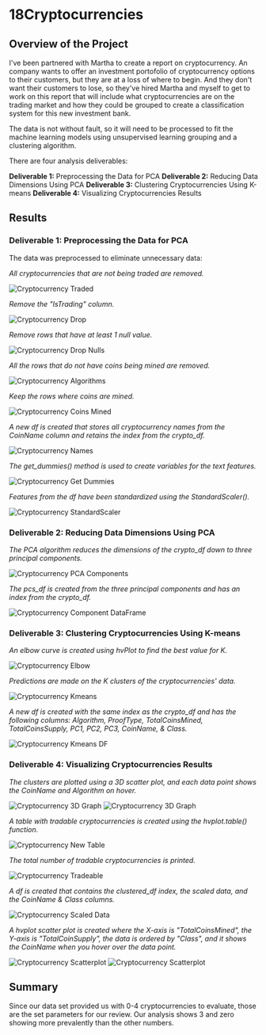 # 18Cryptocurrencies

## Overview of the Project

I've been partnered with Martha to create a report on cryptocurrency.  An company wants to offer an investment portofolio of cryptocurrency options to their customers, but they are at a loss of where to begin. And they don't want their customers to lose, so they've hired Martha and myself to get to work on this report that will include what cryptocurrencies are on the trading market and how they could be grouped to create a classification system for this new investment bank.

The data is not without fault, so it will need to be processed to fit the machine learning models using unsupervised learning grouping and a clustering algorithm. 

There are four analysis deliverables:

**Deliverable 1:** Preprocessing the Data for PCA
**Deliverable 2:** Reducing Data Dimensions Using PCA
**Deliverable 3:** Clustering Cryptocurrencies Using K-means
**Deliverable 4:** Visualizing Cryptocurrencies Results

## Results

### Deliverable 1: Preprocessing the Data for PCA

The data was preprocessed to eliminate unnecessary data:

*All cryptocurrencies that are not being traded are removed.*

![Cryptocurrency Traded](Resources/removed.PNG)

*Remove the "IsTrading" column.*

![Cryptocurrency Drop](Resources/istrading.PNG)

*Remove rows that have at least 1 null value.*

![Cryptocurrency Drop Nulls](Resources/null.PNG)

*All the rows that do not have coins being mined are removed.*

![Cryptocurrency Algorithms](Resources/algorithm.PNG)

*Keep the rows where coins are mined.*

![Cryptocurrency Coins Mined](Resources/coinsmined.PNG)

*A new df is created that stores all cryptocurrency names from the CoinName column and retains the index from the crypto_df.*

![Cryptocurrency Names](Resources/retainindex.PNG)

*The get_dummies() method is used to create variables for the text features.*

![Cryptocurrency Get Dummies](Resources/getdummies.PNG)

*Features from the df have been standardized using the StandardScaler().*

![Cryptocurrency StandardScaler](Resources/scaler.PNG)


### Deliverable 2: Reducing Data Dimensions Using PCA

*The PCA algorithm reduces the dimensions of the crypto_df down to three principal components.*

![Cryptocurrency PCA Components](Resources/PCA.PNG)

*The pcs_df is created from the three principal components and has an index from the crypto_df.*

![Cryptocurrency Component DataFrame](Resources/PCAdf.PNG)


### Deliverable 3: Clustering Cryptocurrencies Using K-means

*An elbow curve is created using hvPlot to find the best value for K.*

![Cryptocurrency Elbow](Resources/elbow.PNG)

*Predictions are made on the K clusters of the cryptocurrencies' data.*

![Cryptocurrency Kmeans](Resources/predictions.PNG)

*A new df is created with the same index as the crypto_df and has the following columns: Algorithm, ProofType, TotalCoinsMined, TotalCoinsSupply, PC1, PC2, PC3, CoinName, & Class.*

![Cryptocurrency Kmeans DF](Resources/newdf.PNG)


### Deliverable 4: Visualizing Cryptocurrencies Results

*The clusters are plotted using a 3D scatter plot, and each data point shows the CoinName and Algorithm on hover.*

![Cryptocurrency 3D Graph](Resources/3Dtext.PNG)
![Cryptocurrency 3D Graph](Resources/3Dscatter.PNG)

*A table with tradable cryptocurrencies is created using the hvplot.table() function.*

![Cryptocurrency New Table](Resources/tradabletable.PNG)

*The total number of tradable cryptocurrencies is printed.*

![Cryptocurrency Tradeable](Resources/total.PNG)

*A df is created that contains the clustered_df index, the scaled data, and the CoinName & Class columns.*

![Cryptocurrency Scaled Data](Resources/totalcoinsmined.PNG)

*A hvplot scatter plot is created where the X-axis is "TotalCoinsMined", the Y-axis is "TotalCoinSupply", the data is ordered by "Class", and it shows the CoinName when you hover over the data point.*

![Cryptocurrency Scatterplot](Resources/hvtext.PNG)
![Cryptocurrency Scatterplot](Resources/hvplot.PNG)

## Summary

Since our data set provided us with 0-4 cryptocurrencies to evaluate, those are the set parameters for our review.  Our analysis shows 3 and zero showing more prevalently than the other numbers.